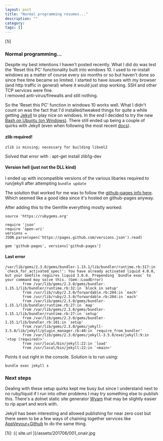```yaml
---
layout: post
title: "Normal programming resumes..."
description: ""
category: 
tags: []
---
```


[1i]

### Normal programming...

Despite my best intentions I haven't posted recently.  What I did do was test the 'Reset this PC' functionality built into windows 10.
I used to re-install windows as a matter of course every six months or so but haven't done so since free time became so limited.  I started
to have issues with my browser (and http traffic in general) where it would just stop working.  SSH and other TCP services were fine.  
I removed anti-virus/firewalls and still nothing.

So the 'Reset this PC' function in windows 10 works well.  What I didn't count on was the fact that I'd installed/tweaked things for quite
a while getting [Jekyll][1] to play nice on windows.  In the end I decided to try the new [Bash on Ubuntu (on Windows)][2].  There still
ended up being a couple of quirks with Jekyll (even when following the most recent [docs][3]).

#### zlib required!
```
zlib is missing; necessary for building libxml2
```
Solved that error with : apt-get install zlib1g-dev

#### Version hell (just not the DLL kind)
I ended up with incompatible versions of the various libaries required to run/jekyll after attempting `bundle update`

The solution that worked for me was to follow the [github-pages info here][4].  Which seemed like a good idea since it's hosted on
github-pages anyway.

After adding this to the Gemfile everything mostly worked:
```
source 'https://rubygems.org'

require 'json'
require 'open-uri'
versions = JSON.parse(open('https://pages.github.com/versions.json').read)

gem 'github-pages', versions['github-pages']
```

#### Last error 
```
/var/lib/gems/2.3.0/gems/bundler-1.15.1/lib/bundler/runtime.rb:317:in `check_for_activated_spec!': You have already activated liquid 4.0.0, but your Gemfile requires liquid 3.0.6. Prepending `bundle exec` to your command may solve this. (Gem::LoadError)
        from /var/lib/gems/2.3.0/gems/bundler-1.15.1/lib/bundler/runtime.rb:32:in `block in setup'
        from /usr/lib/ruby/2.3.0/forwardable.rb:204:in `each'
        from /usr/lib/ruby/2.3.0/forwardable.rb:204:in `each'
        from /var/lib/gems/2.3.0/gems/bundler-1.15.1/lib/bundler/runtime.rb:27:in `map'
        from /var/lib/gems/2.3.0/gems/bundler-1.15.1/lib/bundler/runtime.rb:27:in `setup'
        from /var/lib/gems/2.3.0/gems/bundler-1.15.1/lib/bundler.rb:101:in `setup'
        from /var/lib/gems/2.3.0/gems/jekyll-3.5.0/lib/jekyll/plugin_manager.rb:48:in `require_from_bundler'
        from /var/lib/gems/2.3.0/gems/jekyll-3.5.0/exe/jekyll:9:in `<top (required)>'
        from /usr/local/bin/jekyll:22:in `load'
        from /usr/local/bin/jekyll:22:in `<main>'
```

Points it out right in the console.  Solution is to run using:
```
bundle exec jekyll s
```		

### Next steps
Dealing with these setup quirks kept me busy but since I understand next to no ruby/liquid if I run into other problems I may try something else
to publish this.  There's a dotnet static site generator [Wyam][5] that may be slightly easier to rip apart and work with.  

Jekyll has been interesting and allowed publishing for near zero cost but there seem to be a few ways of chaining together services like
[AppVeyour+Github][6] to do the same thing.

[1]: https://jekyllrb.com
[2]: https://blogs.windows.com/buildingapps/2016/03/30/run-bash-on-ubuntu-on-windows/#kbmjbWBZdF22HbJX.97
[3]: https://jekyllrb.com/docs/windows/
[4]: https://jekyllrb.com/docs/github-pages/#use-the-github-pages-gem
[5]: https://wyam.io/
[6]:https://wyam.io/docs/deployment/appveyor
[1i]: {{ site.url }}/assets/201706/001_onair.jpg